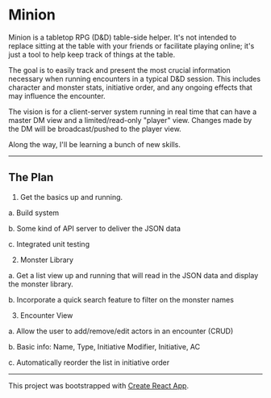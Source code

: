 # Minion

Minion is a tabletop RPG (D&D) table-side helper. It's not intended to replace sitting at the table with your friends or facilitate playing online; it's just a tool to help keep track of things at the table.

The goal is to easily track and present the most crucial information necessary when running encounters in a typical D&D session. This includes character and monster stats, initiative order, and any ongoing effects that may influence the encounter.

The vision is for a client-server system running in real time that can have a master DM view and a limited/read-only "player" view. Changes made by the DM will be broadcast/pushed to the player view.

Along the way, I'll be learning a bunch of new skills.

---

## The Plan

1. Get the basics up and running.

  a. Build system
  
  b. Some kind of API server to deliver the JSON data
  
  c. Integrated unit testing

2. Monster Library
  
  a. Get a list view up and running that will read in the JSON data and display the monster library.

  b. Incorporate a quick search feature to filter on the monster names

3. Encounter View
  
  a. Allow the user to add/remove/edit actors in an encounter (CRUD)
  
  b. Basic info: Name, Type, Initiative Modifier, Initiative, AC
  
  c. Automatically reorder the list in initiative order
  
---

This project was bootstrapped with [Create React App](https://github.com/facebookincubator/create-react-app).

